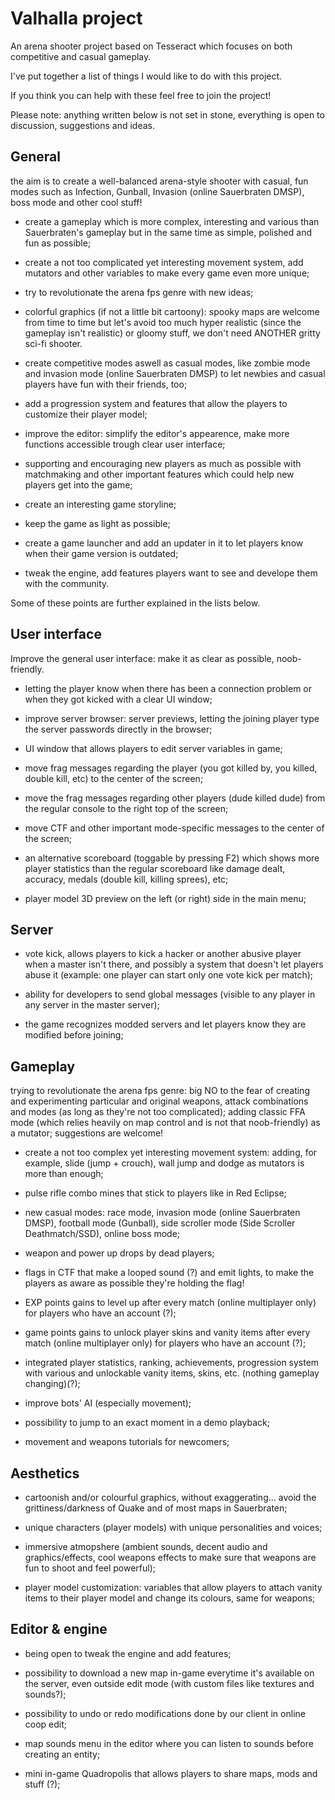 # Valhalla project
An arena shooter project based on Tesseract which focuses on both competitive and casual gameplay.

I've put together a list of things I would like to do with this project.

If you think you can help with these feel free to join the project!

Please note: anything written below is not set in stone, everything is open to discussion, suggestions and ideas.

## General

the aim is to create a well-balanced arena-style shooter with casual, fun modes such as Infection, Gunball, Invasion (online Sauerbraten DMSP), boss mode and other cool stuff!

- create a gameplay which is more complex, interesting and various than Sauerbraten's gameplay but in the same time as simple, polished and fun as possible;

- create a not too complicated yet interesting movement system, add mutators and other variables to make every game even more unique;

- try to revolutionate the arena fps genre with new ideas;

- colorful graphics (if not a little bit cartoony): spooky maps are welcome from time to time but let's avoid too much hyper realistic (since the gameplay isn't realistic) or gloomy stuff, we don't need ANOTHER gritty sci-fi shooter.

- create competitive modes aswell as casual modes, like zombie mode and invasion mode (online Sauerbraten DMSP) to let newbies and casual players have fun with their friends, too;

- add a progression system and features that allow the players to customize their player model;

- improve the editor: simplify the editor's appearence, make more functions accessible trough clear user interface;

- supporting and encouraging new players as much as possible with matchmaking and other important features which could help new players get into the game;

- create an interesting game storyline;

- keep the game as light as possible;

- create a game launcher and add an updater in it to let players know when their game version is outdated;

- tweak the engine, add features players want to see and develope them with the community.


Some of these points are further explained in the lists below.

## User interface

Improve the general user interface: make it as clear as possible, noob-friendly.

- letting the player know when there has been a connection problem or when they got kicked with a clear UI window;

- improve server browser: server previews, letting the joining player type the server passwords directly in the browser;

- UI window that allows players to edit server variables in game;

- move frag messages regarding the player (you got killed by, you killed, double kill, etc) to the center of the screen;

- move the frag messages regarding other players (dude killed dude) from the regular console to the right top of the screen;

- move CTF and other important mode-specific messages to the center of the screen;

- an alternative scoreboard (toggable by pressing F2) which shows more player statistics than the regular scoreboard like damage dealt, accuracy, medals (double kill, killing sprees), etc;

- player model 3D preview on the left (or right) side in the main menu;

## Server

- vote kick, allows players to kick a hacker or another abusive player when a master isn't there, and possibly a system that doesn't let players abuse it (example: one player can start only one vote kick per match);

- ability for developers to send global messages (visible to any player in any server in the master server);

- the game recognizes modded servers and let players know they are modified before joining;

## Gameplay

trying to revolutionate the arena fps genre: big NO to the fear of creating and experimenting particular and original weapons, attack combinations and modes (as long as they're not too complicated); adding classic FFA mode (which relies heavily on map control and is not that noob-friendly) as a mutator; suggestions are welcome!

- create a not too complex yet interesting movement system: adding, for example, slide (jump + crouch), wall jump and dodge as mutators is more than enough;

- pulse rifle combo mines that stick to players like in Red Eclipse;

- new casual modes: race mode, invasion mode (online Sauerbraten DMSP), football mode (Gunball), side scroller mode (Side Scroller Deathmatch/SSD), online boss mode;

- weapon and power up drops by dead players;

- flags in CTF that make a looped sound (?) and emit lights, to make the players as aware as possible they're holding the flag!

- EXP points gains to level up after every match (online multiplayer only) for players who have an account (?);

- game points gains to unlock player skins and vanity items after every match (online multiplayer only) for players who have an account (?);

- integrated player statistics, ranking, achievements, progression system with various and unlockable vanity items, skins, etc. (nothing gameplay changing)(?);

- improve bots' AI (especially movement);

- possibility to jump to an exact moment in a demo playback;

- movement and weapons tutorials for newcomers;

## Aesthetics

- cartoonish and/or colourful graphics, without exaggerating... avoid the grittiness/darkness of Quake and of most maps in Sauerbraten;

- unique characters (player models) with unique personalities and voices;

- immersive atmopshere (ambient sounds, decent audio and graphics/effects, cool weapons effects to make sure that weapons are fun to shoot and feel powerful);

- player model customization: variables that allow players to attach vanity items to their player model and change its colours, same for weapons;

## Editor & engine

- being open to tweak the engine and add features;

- possibility to download a new map in-game everytime it's available on the server, even outside edit mode (with custom files like textures and sounds?);

- possibility to undo or redo modifications done by our client in online coop edit;

- map sounds menu in the editor where you can listen to sounds before creating an entity;

- mini in-game Quadropolis that allows players to share maps, mods and stuff (?);
